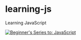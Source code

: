# learning-js
Learning JavaScript

[![Beginner's Series to: JavaScript](http://img.youtube.com/vi/_EDM5aPVLmo/0.jpg)](http://www.youtube.com/watch?v=_EDM5aPVLmo "Beginner's Series to: JavaScript")